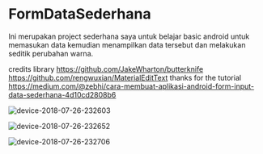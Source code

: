 # FormDataSederhana
Ini merupakan project sederhana saya untuk belajar basic android untuk memasukan data 
kemudian menampilkan data tersebut dan melakukan seditik perubahan warna.

credits library   https://github.com/JakeWharton/butterknife
                  https://github.com/rengwuxian/MaterialEditText
thanks for the tutorial https://medium.com/@zebhi/cara-membuat-aplikasi-android-form-input-data-sederhana-4d10cd2808b6

![device-2018-07-26-232603](https://user-images.githubusercontent.com/31538507/43305541-0457abc8-912d-11e8-882c-ec27d67abd4b.png)

![device-2018-07-26-232652](https://user-images.githubusercontent.com/31538507/43305657-748c3fe4-912d-11e8-9622-384a897f13bf.png)

![device-2018-07-26-232706](https://user-images.githubusercontent.com/31538507/43305658-74bcb21e-912d-11e8-87b8-f8f7d95068f1.png)
